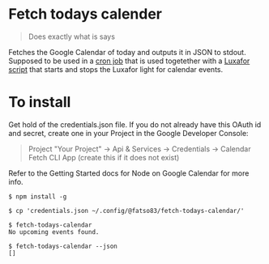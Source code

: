 # Fetch todays calender

> Does exactly what is says

Fetches the Google Calendar of today and outputs it in JSON to stdout. Supposed to be used in a [cron job][cron-job]
that is used togetether with a [Luxafor script][luxafor-calendar] that starts and stops the Luxafor light for calendar events.

# To install

Get hold of the credentials.json file. If you do not already have this OAuth id and secret, create one in your 
Project in the Google Developer Console:   

> Project "Your Project" -> Api & Services -> Credentials -> Calendar Fetch  CLI App (create this if it does not exist)

Refer to the Getting Started docs for Node on Google Calendar for more info.

```
$ npm install -g

$ cp 'credentials.json ~/.config/@fatso83/fetch-todays-calendar/'

$ fetch-todays-calendar 
No upcoming events found.

$ fetch-todays-calendar --json
[]
```

[cron-job]: https://github.com/fatso83/dotfiles/blob/master/per-host-config/ubuntu/example-crontab
[luxafor-calendar]: https://github.com/fatso83/dotfiles/blob/master/utils/scripts/luxafor-calendar
